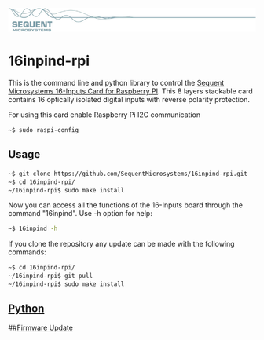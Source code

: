 [![16inpind-rpi](pictures/sequent.jpg)](https://www.sequentmicrosystems.com )

# 16inpind-rpi

This is the command line and python library to control the [Sequent Microsystems 16-Inputs Card for Raspberry PI](https://sequentmicrosystems.com/collections/all-io-cards/products/16-universal-inputs-card-for-raspberry-pi). This 8 layers stackable card contains 16 optically isolated digital inputs with reverse polarity protection.

For using this card enable Raspberry Pi I2C communication
```bash
~$ sudo raspi-config
```

## Usage

```bash
~$ git clone https://github.com/SequentMicrosystems/16inpind-rpi.git
~$ cd 16inpind-rpi/
~/16inpind-rpi$ sudo make install
```

Now you can access all the functions of the 16-Inputs board through the command "16inpind". Use -h option for help:
```bash
~$ 16inpind -h
```

If you clone the repository any update can be made with the following commands:

```bash
~$ cd 16inpind-rpi/  
~/16inpind-rpi$ git pull
~/16inpind-rpi$ sudo make install
```  

## [Python](https://github.com/SequentMicrosystems/16inpind-rpi/tree/main/python)

##[Firmware Update](https://github.com/SequentMicrosystems/16inpind-rpi/blob/main/update/README.md)
